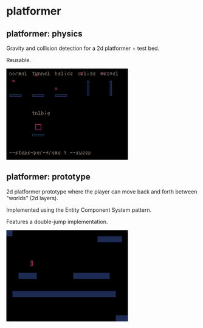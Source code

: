 # platformer

## platformer: physics

Gravity and collision detection for a 2d platformer + test bed.

Reusable.

![physics](physics.gif)

## platformer: prototype

2d platformer prototype where the player can move back and forth between "worlds" (2d layers).

Implemented using the Entity Component System pattern.

Features a double-jump implementation.

![test](test.gif)

